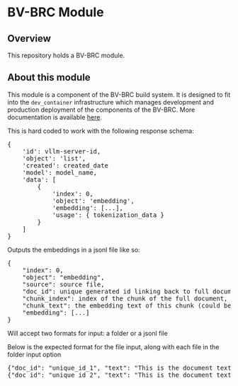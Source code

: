 # BV-BRC Module

## Overview

This repository holds a BV-BRC module.

## About this module

This module is a component of the BV-BRC build system. It is designed to fit into the
`dev_container` infrastructure which manages development and production deployment of
the components of the BV-BRC. More documentation is available [here](https://github.com/BV-BRC/dev_container/tree/master/README.md).

This is hard coded to work with the following response schema:
<pre>
{
    'id': vllm-server-id,
    'object': 'list',
    'created': created_date
    'model': model_name,
    'data': [
        {
            'index': 0,
            'object': 'embedding',
            'embedding': [...],
            'usage': { tokenization_data }
        }
    ]
}
</pre>

Outputs the embeddings in a jsonl file like so:
<pre>
{
    "index": 0,
    "object": "embedding",
    "source": source file,
    "doc_id": unique generated id linking back to full document,
    "chunk_index": index of the chunk of the full document,
    "chunk_text": the embedding text of this chunk (could be the full document)
    "embedding": [...]
}
</pre>

Will accept two formats for input: a folder or a jsonl file

Below is the expected format for the file input, along with each file in the folder input option
<pre>
{"doc_id": "unique_id_1", "text": "This is the document text I would like to embed...", "metadata": [ ... ]}
{"doc_id": "unique_id_2", "text": "This is the document text I would like to embed that is different...", "metadata": [ ... ]}
</pre>
